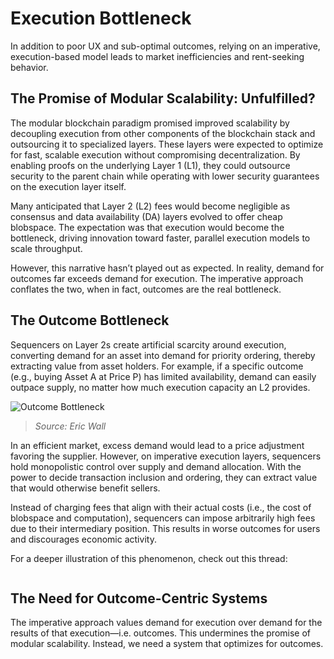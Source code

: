 <script setup>
import Tweet from "vue-tweet";
</script>


# Execution Bottleneck

In addition to poor UX and sub-optimal outcomes, relying on an imperative, execution-based model leads to market inefficiencies and rent-seeking behavior.

## The Promise of Modular Scalability: Unfulfilled?

The modular blockchain paradigm promised improved scalability by decoupling execution from other components of the blockchain stack and outsourcing it to specialized layers. These layers were expected to optimize for fast, scalable execution without compromising decentralization. By enabling proofs on the underlying Layer 1 (L1), they could outsource security to the parent chain while operating with lower security guarantees on the execution layer itself.

Many anticipated that Layer 2 (L2) fees would become negligible as consensus and data availability (DA) layers evolved to offer cheap blobspace. The expectation was that execution would become the bottleneck, driving innovation toward faster, parallel execution models to scale throughput.

However, this narrative hasn’t played out as expected. In reality, demand for outcomes far exceeds demand for execution. The imperative approach conflates the two, when in fact, outcomes are the real bottleneck.

## The Outcome Bottleneck

Sequencers on Layer 2s create artificial scarcity around execution, converting demand for an asset into demand for priority ordering, thereby extracting value from asset holders. For example, if a specific outcome (e.g., buying Asset A at Price P) has limited availability, demand can easily outpace supply, no matter how much execution capacity an L2 provides.

<img src="/images/eric-wall.png" alt="Outcome Bottleneck">

> _Source: Eric Wall_

In an efficient market, excess demand would lead to a price adjustment favoring the supplier. However, on imperative execution layers, sequencers hold monopolistic control over supply and demand allocation. With the power to decide transaction inclusion and ordering, they can extract value that would otherwise benefit sellers.

Instead of charging fees that align with their actual costs (i.e., the cost of blobspace and computation), sequencers can impose arbitrarily high fees due to their intermediary position. This results in worse outcomes for users and discourages economic activity.

For a deeper illustration of this phenomenon, check out this thread:

<div style="display: flex;  solid #ddd; border-radius: 12px;  overflow: hidden; max-width: 500px; margin-left: auto; margin-right: auto; padding: 0; background-color: #fff;">

   <div style="width: 100%; margin-left: 10px; margin-right: 10px; padding: 0; line-height: 0; background-color: #fff;">
       <Tweet tweet-url="https://x.com/ercwl/status/1771147452969636175" />
   </div>

</div>






## The Need for Outcome-Centric Systems

The imperative approach values demand for execution over demand for the results of that execution—i.e. outcomes. This undermines the promise of modular scalability. Instead, we need a system that optimizes for outcomes.
